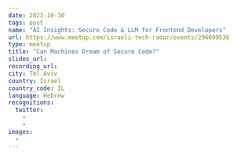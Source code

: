 ```yaml
---
date: 2023-10-30
tags: post
name: "AI Insights: Secure Code & LLM for Frontend Developers"
url: https://www.meetup.com/israeli-tech-radar/events/296099536
type: meetup
title: "Can Machines Dream of Secure Code?"
slides_url:
recording_url: 
city: Tel Aviv
country: Israel
country_code: IL
language: Hebrew
recognitions:
  twitter:
    - 
    - 
images:
  - 
---
```

